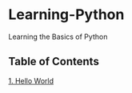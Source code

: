 # Learning-Python
Learning the Basics of Python

## Table of Contents
[1. Hello World](hhttps://github.com/brend-designs/Learning-Python/tree/master/1.%20Hello%2C%20World!)
